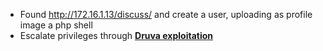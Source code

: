 - Found http://172.16.1.13/discuss/ and create a user, uploading as profile image a php shell
- Escalate privileges through **[Druva exploitation](https://www.exploit-db.com/exploits/49211)**